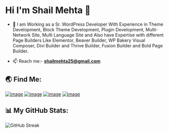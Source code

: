 <h1 align="left">Hi I'm Shail Mehta 👋</h1>

- 🌱 I am Working as a Sr. WordPress Developer With Experience in Theme Development, Block Theme Development,  Plugin Development, Multi-Network Site, Multi Language Site and Also have Expertise with different Page Builders Like Elementor, Beaver Builder, WP Bakery Visual Composer, Divi Builder and Thrive Builder, Fusion Builder and Bold Page Builder.

- 📫 Reach me:- **shailmehta25@gmail.com**

<h2 align="left">🌏 Find Me:</h2>
<div align="left">

[![image](https://img.shields.io/badge/LinkedIn-0077B5?style=for-the-badge&logo=linkedin&logoColor=white)](https://in.linkedin.com/in/shailmehta25)
[![image](https://img.shields.io/badge/-WordPress-blue?style=for-the-badge&logo=wordpress&logoColor=white)](https://profiles.wordpress.org/shailu25/) 
[![image](https://img.shields.io/badge/Github-black?style=for-the-badge&logo=github&logoColor=white)](https://github.com/shail-mehta)
[![image](https://img.shields.io/badge/Gmail-D14836?style=for-the-badge&logo=gmail&logoColor=white)](mailto:shailmehta25@gmail.com)

</div>

<h2 align="left">📊 My GitHub Stats:</h2>

<div>

     
![GitHub Streak](https://github-readme-streak-stats-eight.vercel.app/?user=shail-mehta&theme=algolia)


</div>
